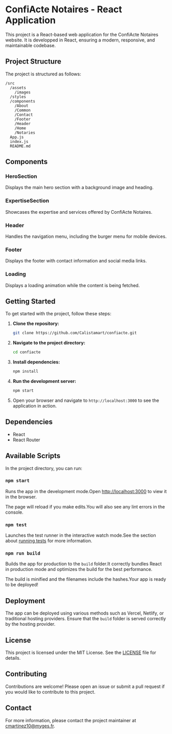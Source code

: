 
# ConfiActe Notaires - React Application

This project is a React-based web application for the ConfiActe Notaires website. It is developped in React, ensuring a modern, responsive, and maintainable codebase.

## Project Structure

The project is structured as follows:

```
/src
  /assets
    /images
  /styles
  /components
    /About
    /Common
    /Contact
    /Footer
    /Header
    /Home
    /Notaries
  App.js
  index.js
  README.md
```

## Components

### HeroSection

Displays the main hero section with a background image and heading.

### ExpertiseSection

Showcases the expertise and services offered by ConfiActe Notaires.

### Header

Handles the navigation menu, including the burger menu for mobile devices.

### Footer

Displays the footer with contact information and social media links.

### Loading

Displays a loading animation while the content is being fetched.

## Getting Started

To get started with the project, follow these steps:

1. **Clone the repository:**
   ```sh
   git clone https://github.com/Calistamart/confiacte.git
   ```

2. **Navigate to the project directory:**
   ```sh
   cd confiacte
   ```

3. **Install dependencies:**
   ```sh
   npm install
   ```

4. **Run the development server:**
   ```sh
   npm start
   ```

5. Open your browser and navigate to `http://localhost:3000` to see the application in action.

## Dependencies

- React
- React Router

## Available Scripts

In the project directory, you can run:

### `npm start`

Runs the app in the development mode.Open [http://localhost:3000](http://localhost:3000) to view it in the browser.

The page will reload if you make edits.You will also see any lint errors in the console.

### `npm test`

Launches the test runner in the interactive watch mode.See the section about [running tests](https://facebook.github.io/create-react-app/docs/running-tests) for more information.

### `npm run build`

Builds the app for production to the `build` folder.It correctly bundles React in production mode and optimizes the build for the best performance.

The build is minified and the filenames include the hashes.Your app is ready to be deployed!

## Deployment

The app can be deployed using various methods such as Vercel, Netlify, or traditional hosting providers. Ensure that the `build` folder is served correctly by the hosting provider.

## License

This project is licensed under the MIT License. See the [LICENSE](LICENSE) file for details.

## Contributing

Contributions are welcome! Please open an issue or submit a pull request if you would like to contribute to this project.

## Contact

For more information, please contact the project maintainer at cmartinez10@myges.fr.
